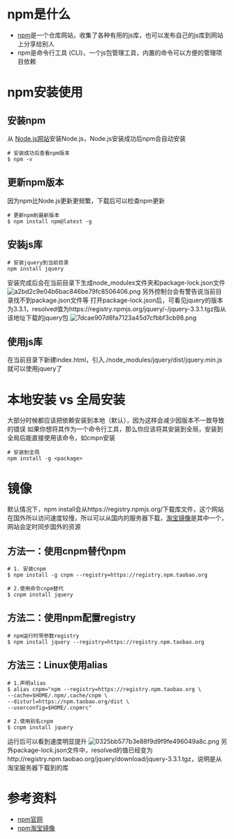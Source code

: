 # npm是什么
- [npm](https://www.npmjs.com/)是一个仓库网站，收集了各种有用的js库，也可以发布自己的js库到网站上分享给别人
- npm是命令行工具 (CLI)，一个js包管理工具，内置的命令可以方便的管理项目依赖

# npm安装使用

## 安装npm
从 [Node.js网站](https://nodejs.org/en/download/)安装Node.js，Node.js安装成功后npm会自动安装
```shell
# 安装成功后查看npm版本
$ npm -v
```

## 更新npm版本
因为npm比Node.js更新更频繁，下载后可以检查npm更新
```shell
# 更新npm到最新版本
$ npm install npm@latest -g
```

## 安装js库
```shell
# 安装jquery到当前目录
npm install jquery
```
安装完成后会在当前目录下生成node_modules文件夹和package-lock.json文件
![a2bd2c9e04b6bac846be79fc8506406.png](/qn/content/FoghXpvaYQEqM1oKNTSOsybv7q00)
另外控制台会有警告说当前目录找不到package.json文件等
打开package-lock.json后，可看见jquery的版本为3.3.1，resolved值为https://registry.npmjs.org/jquery/-/jquery-3.3.1.tgz指从该地址下载的jquery包
![7dcae907d6fa7123a45d7cfbbf3cb98.png](/qn/content/FlkggJew3S9b3FgtCIOpYfYsn9Ee)

## 使用js库
在当前目录下新建index.html，引入./node_modules/jquery/dist/jquery.min.js就可以使用jquery了


# 本地安装 vs 全局安装
大部分时候都应该把依赖安装到本地（默认），因为这样会减少因版本不一致导致的错误
如果你想将其作为一个命令行工具，那么你应该将其安装到全局，安装到全局后能直接使用该命令，如cmpn安装
```shell
# 安装到全局
npm install -g <package>
```

# 镜像
默认情况下，npm install会从https://registry.npmjs.org/下载库文件，这个网站在国外所以访问速度较慢，所以可以从国内的服务器下载，[淘宝镜像](http://npm.taobao.org/)是其中一个，网站会定时同步国外的资源
## 方法一：使用cnpm替代npm
```shell
# 1. 安装cnpm
$ npm install -g cnpm --registry=https://registry.npm.taobao.org

# 2.使用命令cnpm替代
$ cnpm install jquery
```

## 方法二：使用npm配置registry
```shell
# npm运行时带参数registry
$ npm install jquery --registry=https://registry.npm.taobao.org
```

## 方法三：Linux使用alias
```shell
# 1.声明alias
$ alias cnpm="npm --registry=https://registry.npm.taobao.org \
--cache=$HOME/.npm/.cache/cnpm \
--disturl=https://npm.taobao.org/dist \
--userconfig=$HOME/.cnpmrc"

# 2.使用别名cnpm
$ cnpm install jquery
```

运行后可以看到速度明显提升
![0325bb577b3e88f9d9f9fe496049a8c.png](/qn/content/FmoYDBn6YPRAJ7rRxTFVfYF6N07F)
另外package-lock.json文件中，resolved的值已经变为http://registry.npm.taobao.org/jquery/download/jquery-3.3.1.tgz，说明是从淘宝服务器下载到的库


# 参考资料
* [npm官网](https://www.npmjs.com/)
* [npm淘宝镜像](http://npm.taobao.org/)